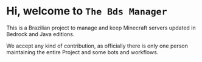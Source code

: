 # Hi, welcome to `The Bds Manager`

This is a Brazilian project to manage and keep Minecraft servers updated in Bedrock and Java editions.

We accept any kind of contribution, as officially there is only one person maintaining the entire Project and some bots and workflows.
